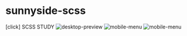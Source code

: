 # sunnyside-scss
[click]
SCSS STUDY
![desktop-preview](https://user-images.githubusercontent.com/109246384/189006971-d3ad2e65-dca9-449c-ae5f-08240f05a055.jpg)
![mobile-menu](https://user-images.githubusercontent.com/109246384/189006973-9b21db29-e606-447c-9172-5ccd03db61c0.jpg)
![mobile-menu](https://user-images.githubusercontent.com/109246384/189007050-9d2fd95d-4ac3-4091-8617-9b39820af477.jpg)
